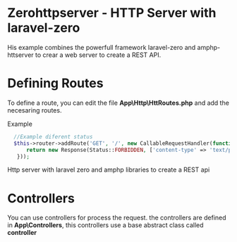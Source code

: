 # Zerohttpserver - HTTP Server with laravel-zero

His example combines the powerfull framework laravel-zero and amphp-httserver to crear a web server to create a REST API.

# Defining Routes

To define a route, you can edit the file **App\Http\HttRoutes.php** and add the necesaring routes.

Example
```php
  //Example diferent status
  $this->router->addRoute('GET', '/', new CallableRequestHandler(function () {
      return new Response(Status::FORBIDDEN, ['content-type' => 'text/plain'],null);
   }));
```

Http server with laravel zero and amphp libraries to create a REST api


# Controllers

You can use controllers for process the request. the controllers are defined in **App\Controllers**, this controllers use a base abstract class called **controller**
